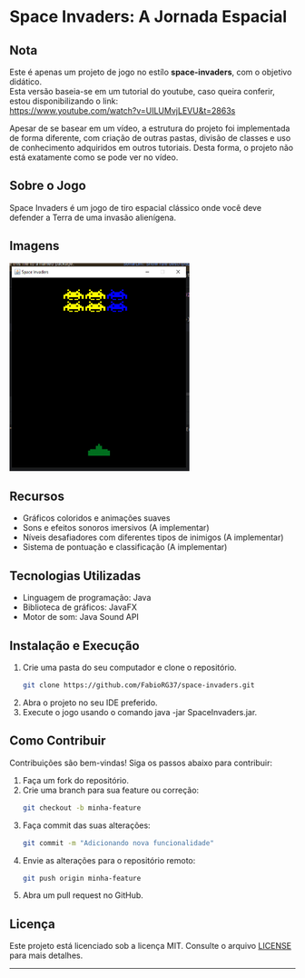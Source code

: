 # Space Invaders: A Jornada Espacial

## Nota

Este é apenas um projeto de jogo no estílo **space-invaders**, com o objetivo didático.<br>
Esta versão baseia-se em um tutorial do youtube, caso queira conferir, estou disponibilizando o link:<br>
https://www.youtube.com/watch?v=UILUMvjLEVU&t=2863s

Apesar de se basear em um vídeo, a estrutura do projeto foi implementada de forma diferente, com criação de outras pastas, divisão de classes e uso de conhecimento adquiridos em outros tutoriais.
Desta forma, o projeto não está exatamente como se pode ver no vídeo.

## Sobre o Jogo
Space Invaders é um jogo de tiro espacial clássico onde você deve defender a Terra de uma invasão alienígena.

## Imagens
<img src="https://github.com/FabioRG37/space-invaders/blob/master/res/Images/Example_Space_Invaders.PNG" width="317" height="366" alt="Print do game emprodução">
<!-- ![Print do game em produção](https://github.com/FabioRG37/space-invaders/blob/master/res/Images/Example_Space_Invaders.PNG) -->

## Recursos
- Gráficos coloridos e animações suaves
- Sons e efeitos sonoros imersivos (A implementar)
- Níveis desafiadores com diferentes tipos de inimigos (A implementar)
- Sistema de pontuação e classificação (A implementar)

## Tecnologias Utilizadas
- Linguagem de programação: Java
- Biblioteca de gráficos: JavaFX
- Motor de som: Java Sound API

## Instalação e Execução
1. Crie uma pasta do seu computador e clone o repositório.
   ```bash
   git clone https://github.com/FabioRG37/space-invaders.git
   ```
3. Abra o projeto no seu IDE preferido.
4. Execute o jogo usando o comando java -jar SpaceInvaders.jar.

## Como Contribuir

Contribuições são bem-vindas! Siga os passos abaixo para contribuir:

1. Faça um fork do repositório.
2. Crie uma branch para sua feature ou correção:
   ```bash
   git checkout -b minha-feature
   ```
3. Faça commit das suas alterações:
   ```bash
   git commit -m "Adicionando nova funcionalidade"
   ```
4. Envie as alterações para o repositório remoto:
   ```bash
   git push origin minha-feature
   ```
5. Abra um pull request no GitHub.

## Licença

Este projeto está licenciado sob a licença MIT. Consulte o arquivo [LICENSE](LICENSE) para mais detalhes.

---
